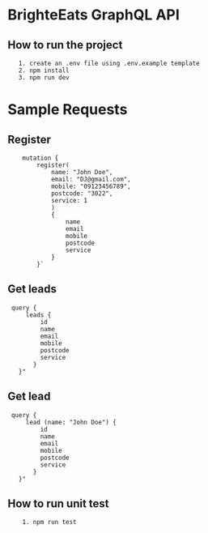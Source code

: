 # BrighteEats GraphQL API

## How to run the project
 ```
    1. create an .env file using .env.example template
    2. npm install 
    3. npm run dev
 ```

 # Sample Requests

## Register
```
    mutation {
        register(
            name: "John Doe", 
            email: "DJ@gmail.com", 
            mobile: "09123456789", 
            postcode: "3022", 
            service: 1
            ) 
            {
                name
                email
                mobile
                postcode
                service
            }
        }`
```

## Get leads
 ```
  query { 
      leads {
          id 
          name 
          email 
          mobile 
          postcode 
          service  
        } 
    }"

 ```

 ## Get lead
 ```
  query { 
      lead (name: "John Doe") {
          id 
          name 
          email 
          mobile 
          postcode 
          service  
        } 
    }"

 ```

## How to run unit test
```
    1. npm run test
```

